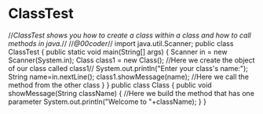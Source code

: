 # ClassTest
//*ClassTest shows you how to create a class within a class and how to call methods in java.*//
//*@00coder*//
import java.util.Scanner;
public class ClassTest {
      public static void main(String[] args) {
          Scanner in = new Scanner(System.in); 
          Class class1 = new Class(); //Here we create the object of our class called class1//
          System.out.println("Enter your class's name:"); 
          String name=in.nextLine();
          class1.showMessage(name); //Here we call the method from the other class
    }
}
public class Class {
    public void showMessage(String className) { //Here we build the method that has one parameter 
        System.out.println("Welcome to "+className);
    }
}
